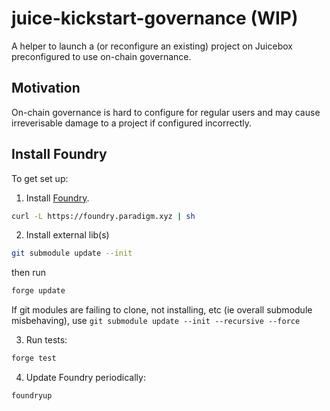 # juice-kickstart-governance (WIP)
A helper to launch a (or reconfigure an existing) project on Juicebox preconfigured to use on-chain governance.

## Motivation
On-chain governance is hard to configure for regular users and may cause irreverisable damage to a project if configured incorrectly.


## Install Foundry
To get set up:

1. Install [Foundry](https://github.com/gakonst/foundry).

```bash
curl -L https://foundry.paradigm.xyz | sh
```

2. Install external lib(s)

```bash
git submodule update --init
```

then run

```bash
forge update
```

If git modules are failing to clone, not installing, etc (ie overall submodule misbehaving), use `git submodule update --init --recursive --force`

3. Run tests:

```bash
forge test
```

4. Update Foundry periodically:

```bash
foundryup
```